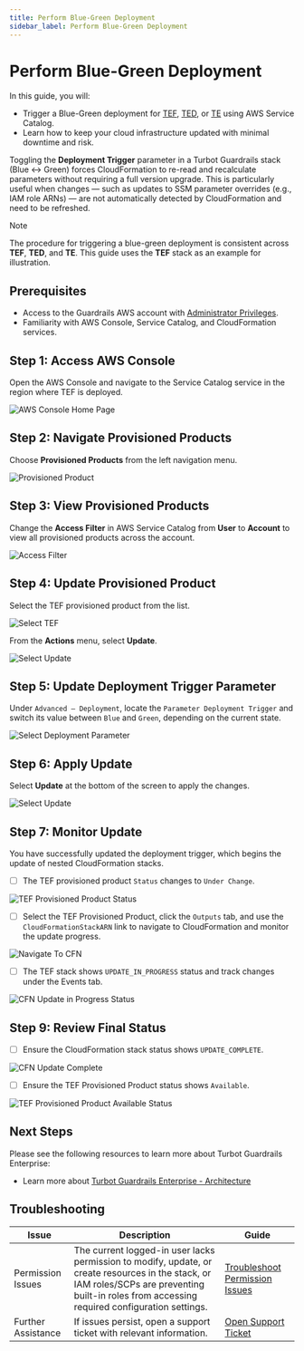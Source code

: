```yaml
---
title: Perform Blue-Green Deployment
sidebar_label: Perform Blue-Green Deployment
---
```


# Perform Blue-Green Deployment

In this guide, you will:

- Trigger a Blue-Green deployment for [TEF](https://turbot.com/guardrails/docs/reference/glossary#turbot-guardrails-enterprise-foundation-tef), [TED](https://turbot.com/guardrails/docs/reference/glossary#turbot-guardrails-enterprise-database-ted), or [TE](https://turbot.com/guardrails/docs/reference/glossary#turbot-guardrails-enterprise-te) using AWS Service Catalog.
- Learn how to keep your cloud infrastructure updated with minimal downtime and risk.

Toggling the **Deployment Trigger** parameter in a Turbot Guardrails stack (Blue ↔ Green) forces CloudFormation to re-read and recalculate parameters without requiring a full version upgrade. This is particularly useful when changes — such as updates to SSM parameter overrides (e.g., IAM role ARNs) — are not automatically detected by CloudFormation and need to be refreshed.

> [!NOTE]
> The procedure for triggering a blue-green deployment is consistent across **TEF**, **TED**, and **TE**. This guide uses the **TEF** stack as an example for illustration.

## Prerequisites

- Access to the Guardrails AWS account with [Administrator Privileges](/guardrails/docs/enterprise/FAQ/admin-permissions).
- Familiarity with AWS Console, Service Catalog, and CloudFormation services.

## Step 1: Access AWS Console

Open the AWS Console and navigate to the Service Catalog service in the region where TEF is deployed.

![AWS Console Home Page](./aws-console-service-catalog.png)

## Step 2: Navigate Provisioned Products

Choose **Provisioned Products** from the left navigation menu.

![Provisioned Product](./aws-service-catalog-select-provisioned-products.png)

## Step 3: View Provisioned Products

Change the **Access Filter** in AWS Service Catalog from **User** to **Account** to view all provisioned products across the account.

![Access Filter](./aws-service-catalog-access-filter.png)

## Step 4: Update Provisioned Product

Select the TEF provisioned product from the list.

![Select TEF](./aws-service-catalog-select-tef.png)

From the **Actions** menu, select **Update**.

![Select Update](./aws-service-catalog-actions-update.png)

## Step 5: Update Deployment Trigger Parameter

Under `Advanced – Deployment`, locate the `Parameter Deployment Trigger` and switch its value between `Blue` and `Green`, depending on the current state.

![Select Deployment Parameter](./aws-service-catalog-select-deployement-trigger.png)

## Step 6: Apply Update

Select **Update** at the bottom of the screen to apply the changes.

![Select Update](./aws-service-catalog-select-update.png)

## Step 7: Monitor Update

You have successfully updated the deployment trigger, which begins the update of nested CloudFormation stacks.

- [ ] The TEF provisioned product `Status` changes to `Under Change`.

![TEF Provisioned Product Status](./aws-service-catalog-tef-under-change.png)

- [ ] Select the TEF Provisioned Product, click the `Outputs` tab, and use the `CloudFormationStackARN` link to navigate to CloudFormation and monitor the update progress.

![Navigate To CFN](./aws-service-catalog-navigate-cfn.png)

- [ ] The TEF stack shows `UPDATE_IN_PROGRESS` status and track changes under the Events tab.

![CFN Update in Progress Status](./aws-cfn-update-in-progress.png)

## Step 9: Review Final Status

- [ ] Ensure the CloudFormation stack status shows `UPDATE_COMPLETE`.

![CFN Update Complete](./aws-cfn-update-complete.png)

- [ ] Ensure the TEF Provisioned Product status shows `Available`.

![TEF Provisioned Product Available Status](./aws-service-catalog-tef-available.png)

## Next Steps

Please see the following resources to learn more about Turbot Guardrails Enterprise:

- Learn more about [Turbot Guardrails Enterprise - Architecture](/guardrails/docs/enterprise/architecture)

## Troubleshooting

| Issue | Description | Guide |
|-------|-------------|-------|
| Permission Issues | The current logged-in user lacks permission to modify, update, or create resources in the stack, or IAM roles/SCPs are preventing built-in roles from accessing required configuration settings. | [Troubleshoot Permission Issues](guides/hosting-guardrails/installation/pre-installation/admin-permissions) |
| Further Assistance | If issues persist, open a support ticket with relevant information. | [Open Support Ticket](https://support.turbot.com) |
